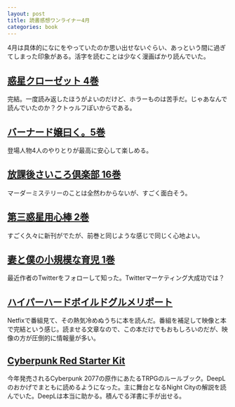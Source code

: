 ```yaml
---
layout: post
title: 読書感想ワンライナー4月
categories: book
---
```


4月は具体的になにをやっていたのか思い出せないぐらい、あっという間に過ぎてしまった印象がある。活字を読むことは少なく漫画ばかり読んでいた。

## [惑星クローゼット 4巻](https://amzn.to/2YpRQ9T)

完結。一度読み返したほうがよいのだけど、ホラーものは苦手だ。じゃあなんで読んでいたのか？クトゥルフぽいからである。

## [バーナード嬢曰く。5巻](https://amzn.to/2xuOE1S)

登場人物4人のやりとりが最高に安心して楽しめる。

## [放課後さいころ倶楽部 16巻](https://amzn.to/2Yo40QO)

マーダーミステリーのことは全然わからないが、すごく面白そう。

## [第三惑星用心棒 2巻](https://amzn.to/2zTSzWP)

すごく久々に新刊がでたが、前巻と同じような感じで同じく心地よい。

## [妻と僕の小規模な育児 1巻](https://amzn.to/2z6sCTm)

最近作者のTwitterをフォローして知った。Twitterマーケティング大成功では？

## [ハイパーハードボイルドグルメリポート](https://amzn.to/3ddi9nQ)

Netfixで番組見て、その熱気冷めぬうちに本を読んだ。番組を補足して映像と本で完結という感じ。読ませる文章なので、この本だけでもおもしろいのだが、映像の方が圧倒的に情報量が多い。

## [Cyberpunk Red Starter Kit](https://www.drivethrurpg.com/product/279014/Cyberpunk-Red-Jumpstart-Kit)

今年発売されるCyberpunk 2077の原作にあたるTRPGのルールブック。DeepLのおかげでまともに読めるようになった。主に舞台となるNight Cityの解説を読んでいた。DeepLは本当に助かる。積んでる洋書に手が出せる。
